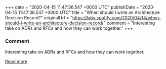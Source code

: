 
+++
date = "2020-04-15 11:47:36.547 +0000 UTC"
publishDate = "2020-04-15 11:47:36.547 +0000 UTC"
title = "When should I write an Architecture Decision Record?"
originalUrl = "https://labs.spotify.com/2020/04/14/when-should-i-write-an-architecture-decision-record/"
comment = "Interesting take on ADRs and RFCs and how they can work together."
+++

### Comment

Interesting take on ADRs and RFCs and how they can work together.

[Read more](https://labs.spotify.com/2020/04/14/when-should-i-write-an-architecture-decision-record/)
